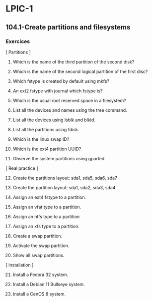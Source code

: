 # LPIC-1


## 104.1-Create partitions and filesystems


### Exercices


[ Partitions ]

1. Which is the name of the third partition of the second disk?

2. Which is the name of the second logical partition of the first disc?

3. Which fstype is created by default using mkfs?

4. An ext2 fstype with journal which fstype is?

5. Which is the usual root reserved space in a filesystem?

6. List all the devices and names using the tree command.

7. List all the devices using lsblk and blkid.

8. List all the partitions using fdisk.

9. Which is the linux swap ID?

10. Which is the ext4 partition UUID?

11. Observe the system partitions using gparted


[ Real practice ]

12. Create the partitions layout: sda1, sda5, sda6, sda7

13. Create the partition layout: sda1, sda2, sda3, sda4

14. Assign an ext4 fstype to a partition.

15. Assign an vfat type to a partition.

16. Assign an ntfs type to a partition

17. Assign an xfs type to a partition.

18. Create a swap partition.

19. Activate the swap partition.

20. Show all swap partitions.


[ Installation ]

21. Install a Fedora 32 system.

22. Install a Debian 11 Bullseye system.

23. Install a CenOS 8 system.


